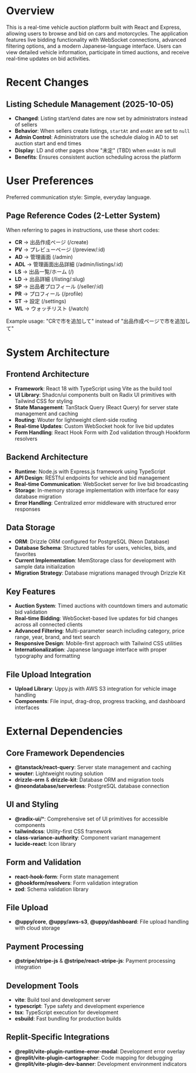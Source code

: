 # Overview

This is a real-time vehicle auction platform built with React and Express, allowing users to browse and bid on cars and motorcycles. The application features live bidding functionality with WebSocket connections, advanced filtering options, and a modern Japanese-language interface. Users can view detailed vehicle information, participate in timed auctions, and receive real-time updates on bid activities.

# Recent Changes

## Listing Schedule Management (2025-10-05)
- **Changed**: Listing start/end dates are now set by administrators instead of sellers
- **Behavior**: When sellers create listings, `startAt` and `endAt` are set to `null`
- **Admin Control**: Administrators use the schedule dialog in AD to set auction start and end times
- **Display**: LD and other pages show "未定" (TBD) when `endAt` is null
- **Benefits**: Ensures consistent auction scheduling across the platform

# User Preferences

Preferred communication style: Simple, everyday language.

## Page Reference Codes (2-Letter System)
When referring to pages in instructions, use these short codes:
- **CR** → 出品作成ページ (/create)
- **PV** → プレビューページ (/preview/:id)
- **AD** → 管理画面 (/admin)
- **ADL** → 管理画面出品詳細 (/admin/listings/:id)
- **LS** → 出品一覧/ホーム (/)
- **LD** → 出品詳細 (/listing/:slug)
- **SP** → 出品者プロフィール (/seller/:id)
- **PR** → プロフィール (/profile)
- **ST** → 設定 (/settings)
- **WL** → ウォッチリスト (/watch)

Example usage: "CRで市を追加して" instead of "出品作成ページで市を追加して"

# System Architecture

## Frontend Architecture
- **Framework**: React 18 with TypeScript using Vite as the build tool
- **UI Library**: Shadcn/ui components built on Radix UI primitives with Tailwind CSS for styling
- **State Management**: TanStack Query (React Query) for server state management and caching
- **Routing**: Wouter for lightweight client-side routing
- **Real-time Updates**: Custom WebSocket hook for live bid updates
- **Form Handling**: React Hook Form with Zod validation through Hookform resolvers

## Backend Architecture
- **Runtime**: Node.js with Express.js framework using TypeScript
- **API Design**: RESTful endpoints for vehicle and bid management
- **Real-time Communication**: WebSocket server for live bid broadcasting
- **Storage**: In-memory storage implementation with interface for easy database migration
- **Error Handling**: Centralized error middleware with structured error responses

## Data Storage
- **ORM**: Drizzle ORM configured for PostgreSQL (Neon Database)
- **Database Schema**: Structured tables for users, vehicles, bids, and favorites
- **Current Implementation**: MemStorage class for development with sample data initialization
- **Migration Strategy**: Database migrations managed through Drizzle Kit

## Key Features
- **Auction System**: Timed auctions with countdown timers and automatic bid validation
- **Real-time Bidding**: WebSocket-based live updates for bid changes across all connected clients
- **Advanced Filtering**: Multi-parameter search including category, price range, year, brand, and text search
- **Responsive Design**: Mobile-first approach with Tailwind CSS utilities
- **Internationalization**: Japanese language interface with proper typography and formatting

## File Upload Integration
- **Upload Library**: Uppy.js with AWS S3 integration for vehicle image handling
- **Components**: File input, drag-drop, progress tracking, and dashboard interfaces

# External Dependencies

## Core Framework Dependencies
- **@tanstack/react-query**: Server state management and caching
- **wouter**: Lightweight routing solution
- **drizzle-orm** & **drizzle-kit**: Database ORM and migration tools
- **@neondatabase/serverless**: PostgreSQL database connection

## UI and Styling
- **@radix-ui/***: Comprehensive set of UI primitives for accessible components
- **tailwindcss**: Utility-first CSS framework
- **class-variance-authority**: Component variant management
- **lucide-react**: Icon library

## Form and Validation
- **react-hook-form**: Form state management
- **@hookform/resolvers**: Form validation integration
- **zod**: Schema validation library

## File Upload
- **@uppy/core**, **@uppy/aws-s3**, **@uppy/dashboard**: File upload handling with cloud storage

## Payment Processing
- **@stripe/stripe-js** & **@stripe/react-stripe-js**: Payment processing integration

## Development Tools
- **vite**: Build tool and development server
- **typescript**: Type safety and development experience
- **tsx**: TypeScript execution for development
- **esbuild**: Fast bundling for production builds

## Replit-Specific Integrations
- **@replit/vite-plugin-runtime-error-modal**: Development error overlay
- **@replit/vite-plugin-cartographer**: Code mapping for debugging
- **@replit/vite-plugin-dev-banner**: Development environment indicators